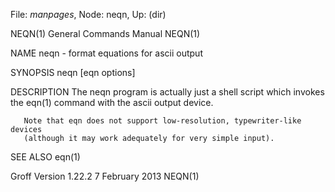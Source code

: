 File: *manpages*,  Node: neqn,  Up: (dir)

NEQN(1)                     General Commands Manual                    NEQN(1)



NAME
       neqn - format equations for ascii output

SYNOPSIS
       neqn [eqn options]

DESCRIPTION
       The  neqn  program  is  actually  just a shell script which invokes the
       eqn(1) command with the ascii output device.

       Note that eqn does not support low-resolution, typewriter-like  devices
       (although it may work adequately for very simple input).

SEE ALSO
       eqn(1)



Groff Version 1.22.2            7 February 2013                        NEQN(1)
